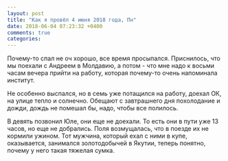 ```yaml
---
layout: post
title: "Как я провёл 4 июня 2018 года, Пн"
date: 2018-06-04 07:23:32 +0400
comments: true
categories: 
---
```

Почему-то спал не оч хорошо, все время просыпался. Приснилось, что мы поехали с Андреем в Молдавию, а потом - что мне надо к восьми часам вечера прийти на работу, которая почему-то очень напоминала институт.

Не особенно выспался, но в семь уже потащился на работу, доехал ОК, на улице тепло и солнечно. Обещают с завтрашнего дня похолодание и дожди, дождь не помешал бы, надо, чтобы все полилось.

В девять позвонил Юле, они еще не доехали. То есть они в пути уже 13 часов, но еще не добрались. Поля возмущалась, что в поезде их не кормили ужином. Тот мужчина, который ехал с ними в купе, оказывается, занимался золотодобычей в Якутии, теперь понятно, почему у него такая тяжелая сумка.